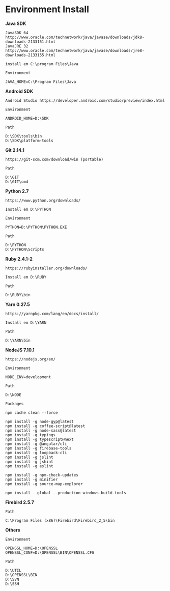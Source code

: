 # Environment Install

**Java SDK**
    
    JavaSDK 64 http://www.oracle.com/technetwork/java/javase/downloads/jdk8-downloads-2133151.html
    JavaJRE 32 http://www.oracle.com/technetwork/java/javase/downloads/jre8-downloads-2133155.html

    install em C:\program Files\Java

    Environment

    JAVA_HOME=C:\Program Files\Java

**Android SDK**

    Android Studio https://developer.android.com/studio/preview/index.html

    Environment

    ANDROID_HOME=D:\SDK

    Path

    D:\SDK\tools\bin
    D:\SDK\platform-tools

**Git 2.14.1**

    https://git-scm.com/download/win (portable)

    Path

    D:\GIT
    D:\GIT\cmd

**Python 2.7**

    https://www.python.org/downloads/
	
    Install em D:\PYTHON

    Environment

    PYTHON=D:\PYTHON\PYTHON.EXE

    Path

    D:\PYTHON
    D:\PYTHON\Scripts
	
**Ruby 2.4.1-2**

    https://rubyinstaller.org/downloads/
	
    Install em D:\RUBY

    Path

    D:\RUBY\bin
	
**Yarn 0.27.5**

    https://yarnpkg.com/lang/en/docs/install/
	
    Install em D:\YARN

    Path

    D:\YARN\bin
    
    
**NodeJS 7.10.1**
	
    https://nodejs.org/en/

    Environment

    NODE_ENV=development

    Path
    
    D:\NODE

    Packages

    npm cache clean --force
    
    npm install -g node-gyp@latest
    npm install -g coffee-script@latest
    npm install -g node-sass@latest
    npm install -g typings
    npm install -g typescript@next
    npm install -g @angular/cli
    npm install -g firebase-tools
    npm install -g loopback-cli
    npm install -g jslint
    npm install -g jshint
    npm install -g eslint

    npm install -g npm-check-updates
    npm install -g minifier
    npm install -g source-map-explorer
    
    npm install --global --production windows-build-tools
    
**Firebird 2.5.7**

    Path

    C:\Program Files (x86)\Firebird\Firebird_2_5\bin
    
**Others**

    Environment

    OPENSSL_HOME=D:\OPENSSL
    OPENSSL_CONF=D:\OPENSSL\BIN\OPENSSL.CFG

    Path

    D:\UTIL
    D:\OPENSSL\BIN
    D:\SVN
    D:\SSH
